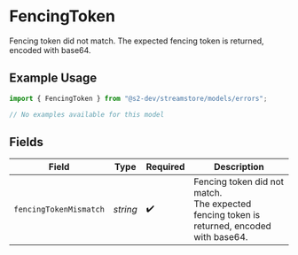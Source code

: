 # FencingToken

Fencing token did not match.
The expected fencing token is returned, encoded with base64.

## Example Usage

```typescript
import { FencingToken } from "@s2-dev/streamstore/models/errors";

// No examples available for this model
```

## Fields

| Field                                                                                     | Type                                                                                      | Required                                                                                  | Description                                                                               |
| ----------------------------------------------------------------------------------------- | ----------------------------------------------------------------------------------------- | ----------------------------------------------------------------------------------------- | ----------------------------------------------------------------------------------------- |
| `fencingTokenMismatch`                                                                    | *string*                                                                                  | :heavy_check_mark:                                                                        | Fencing token did not match.<br/>The expected fencing token is returned, encoded with base64. |
